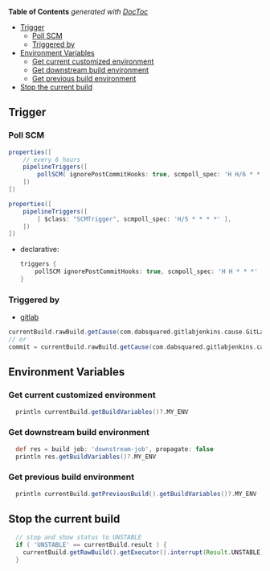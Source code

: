 <!-- START doctoc generated TOC please keep comment here to allow auto update -->
<!-- DON'T EDIT THIS SECTION, INSTEAD RE-RUN doctoc TO UPDATE -->
**Table of Contents**  *generated with [DocToc](https://github.com/thlorenz/doctoc)*

- [Trigger](#trigger)
  - [Poll SCM](#poll-scm)
  - [Triggered by](#triggered-by)
- [Environment Variables](#environment-variables)
  - [Get current customized environment](#get-current-customized-environment)
  - [Get downstream build environment](#get-downstream-build-environment)
  - [Get previous build environment](#get-previous-build-environment)
- [Stop the current build](#stop-the-current-build)

<!-- END doctoc generated TOC please keep comment here to allow auto update -->

## Trigger

### Poll SCM
```groovy
properties([
    // every 6 hours
    pipelineTriggers([
        pollSCM( ignorePostCommitHooks: true, scmpoll_spec: 'H H/6 * * *' )
    ])
])
```

```groovy
properties([
    pipelineTriggers([
        [ $class: "SCMTrigger", scmpoll_spec: 'H/5 * * * *' ],
    ])
])
```

- declarative:

    ```groovy
    triggers {
        pollSCM ignorePostCommitHooks: true, scmpoll_spec: 'H H * * *'
    }
    ```

### Triggered by

- [gitlab](https://stackoverflow.com/a/55366682/2940319)
```groovy
currentBuild.rawBuild.getCause(com.dabsquared.gitlabjenkins.cause.GitLabWebHookCause).getData()
// or
commit = currentBuild.rawBuild.getCause(com.dabsquared.gitlabjenkins.cause.GitLabWebHookCause).getData().getLastCommit()
```


## Environment Variables
### Get current customized environment
```groovy
  println currentBuild.getBuildVariables()?.MY_ENV
```
### Get downstream build environment
```groovy
  def res = build job: 'downstream-job', propagate: false
  println res.getBuildVariables()?.MY_ENV
```
### Get previous build environment
```groovy
  println currentBuild.getPreviousBuild().getBuildVariables()?.MY_ENV
```

## Stop the current build
```groovy
  // stop and show status to UNSTABLE
  if ( 'UNSTABLE' == currentBuild.result ) {
    currentBuild.getRawBuild().getExecutor().interrupt(Result.UNSTABLE)
  }
```
